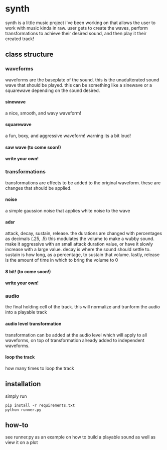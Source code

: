 # synth

synth is a little music project i've been working on that allows the user to work with music kinda in raw. user gets to create the waves, perform transformations to achieve their desired sound, and then play it their created track!

## class structure
### waveforms
waveforms are the baseplate of the sound. this is the unadulterated sound wave that should be played. this can be something like a sinewave or a squarewave depending on the sound desired.
#### sinewave
a nice, smooth, and wavy waveform!
#### squarewave
a fun, boxy, and aggressive waveform! warning its a bit loud!
#### saw wave (to come soon!)
#### write your own!

### transformations
transformations are effects to be added to the original waveform. these are changes that should be applied.
#### noise
a simple gaussion noise that applies white noise to the wave
#### adsr
attack, decay, sustain, release. the durations are changed with percentages as decimals (.25, .5) this modulates the volume to make a wubby sound. make it aggressive with an small attack duration value, or have it slowly increase with a large value. decay is where the sound should settle to. sustain is how long, as a percentage, to sustain that volume. lastly, release is the amount of time in which to bring the volume to 0
#### 8 bit! (to come soon!)
#### write your own!

### audio
the final holding cell of the track. this will normalize and tranform the audio into a playable track
#### audio level transformation
transformation can be added at the audio level which will apply to all waveforms, on top of transformation already added to independent waveforms. 
#### loop the track
how many times to loop the track

## installation 
simply run
```
pip install -r requirements.txt
python runner.py
```
## how-to
see runner.py as an example on how to build a playable sound as well as view it on a plot